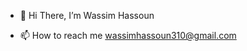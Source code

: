 - 👋 Hi There, I’m Wassim Hassoun

- 📫 How to reach me wassimhassoun310@gmail.com

<!---
wass-21/wass-21 is a ✨ special ✨ repository because its `README.md` (this file) appears on your GitHub profile.
You can click the Preview link to take a look at your changes.
--->
